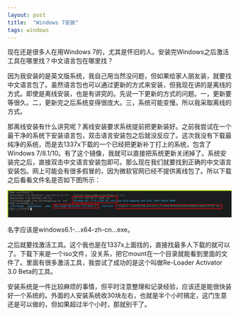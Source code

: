 ```yaml
---
layout: post
title:  "Windows 7安装"
tags: windows
---
```


现在还是很多人在用Windows 7的，尤其是怀旧的人。安装完Windows之后激活工具在哪里找？中文语言包在哪里找？

因为我安装的是英文版系统，我自己用当然没问题，但如果给家人朋友装，就要找中文语言包了。虽然语言包也可以通过更新的方式来安装，但我现在讲的是离线的方式。即使是离线安装，也是有讲究的。先说一下更新的方式的问题。一，更新要等很久。二，更新完之后系统变得很庞大。三，系统可能变慢。所以我采取离线的方式。

那离线安装有什么讲究呢？离线安装要求系统提前把更新装好。之前我尝试在一个最干净的系统下安装语言包，双击语言安装包之后就没反应了。这次我没有下载最纯净的系统，而是去1337x下载的一个已经把更新补丁打上的系统，包含了Windows 7/8.1/10。有了这个镜像，我就可以直接把系统更新关闭掉了。系统安装完之后，直接双击中文语言安装包即可。那么现在我们就要找到正确的中文语言安装包。网上可能会有很多假冒的，因为微软官网已经不提供离线包了。所以下载之后看看文件名是否如下图所示：

![s](/assets/img/win-install.png)

名字应该是windows6.1-...x64-zh-cn...exe。

之后就要找激活工具。这个我也是在1337x上面找的，直接找最多人下载的就可以了。下载下来是一个iso文件，没关系，把它mount在一个目录就能看到里面的文件了。里面有很多激活工具，我尝试了成功的是这个叫做Re-Loader Activator 3.0 Beta的工具。

安装系统是一件比较麻烦的事情，但平时注意整理和记录经验，应该还是能很快装好一个系统的。外面的人安装系统收30块左右，也就是半个小时搞定，这门生意还是可以做的，但如果超过半个小时，那就别干了。

